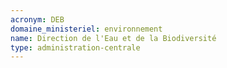 ```yaml
---
acronym: DEB
domaine_ministeriel: environnement
name: Direction de l'Eau et de la Biodiversité
type: administration-centrale
---
```

